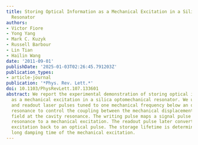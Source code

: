 ```yaml
---
title: Storing Optical Information as a Mechanical Excitation in a Silica Optomechanical
  Resonator
authors:
- Victor Fiore
- Yong Yang
- Mark C. Kuzyk
- Russell Barbour
- Lin Tian
- Hailin Wang
date: '2011-09-01'
publishDate: '2025-01-03T02:26:45.791203Z'
publication_types:
- article-journal
publication: '*Phys. Rev. Lett.*'
doi: 10.1103/PhysRevLett.107.133601
abstract: We report the experimental demonstration of storing optical information
  as a mechanical excitation in a silica optomechanical resonator. We use writing
  and readout laser pulses tuned to one mechanical frequency below an optical cavity
  resonance to control the coupling between the mechanical displacement and the optical
  field at the cavity resonance. The writing pulse maps a signal pulse at the cavity
  resonance to a mechanical excitation. The readout pulse later converts the mechanical
  excitation back to an optical pulse. The storage lifetime is determined by the relatively
  long damping time of the mechanical excitation.
---
```

